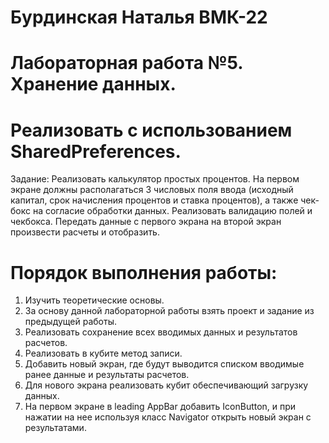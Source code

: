 # Бурдинская Наталья ВМК-22
# Лабораторная работа №5. Хранение данных.
# Реализовать с использованием SharedPreferences.
Задание: Реализовать калькулятор простых процентов. На первом экране должны располагаться 3 числовых поля ввода (исходный капитал, срок начисления процентов и ставка процентов), а также чек-бокс на согласие обработки данных. Реализовать валидацию полей и чекбокса. Передать данные с первого экрана на второй экран произвести расчеты и отобразить.

# Порядок выполнения работы:
1. Изучить теоретические основы.
2. За основу данной лабораторной работы взять проект и задание из предыдущей работы. 
3. Реализовать сохранение всех вводимых данных и результатов расчетов. 
4. Реализовать в кубите метод записи. 
5. Добавить новый экран, где будут выводится списком вводимые ранее данные и результаты расчетов. 
6. Для нового экрана реализовать кубит обеспечивающий загрузку данных. 
7. На первом экране в leading AppBar добавить IconButton, и при нажатии на нее используя класс Navigator открыть новый экран с результатами. 
